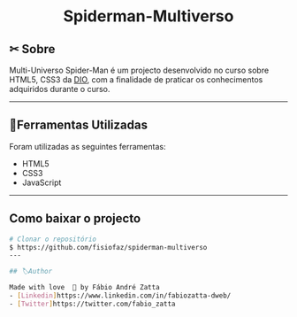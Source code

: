 <h1 align="center">
    <p>Spiderman-Multiverso</p>
</h1>


## ✂ Sobre

Multi-Universo Spider-Man é um projecto desenvolvido no curso sobre HTML5, CSS3 da [DIO](https://web.dio.me/), com a finalidade de praticar os conhecimentos adquiridos durante o curso.

---

## 📂Ferramentas Utilizadas

Foram utilizadas as seguintes ferramentas:

- HTML5
- CSS3 
- JavaScript
---

## Como baixar o projecto

```bash
# Clonar o repositório
$ https://github.com/fisiofaz/spiderman-multiverso
---

## 🏷Author

Made with love  💜 by Fábio André Zatta 
- [Linkedin]https://www.linkedin.com/in/fabiozatta-dweb/
- [Twitter]https://twitter.com/fabio_zatta

